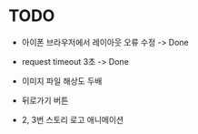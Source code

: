 # TODO

- 아이폰 브라우저에서 레이아웃 오류 수정 -> Done

- request timeout 3초 -> Done

- 이미지 파일 해상도 두배

- 뒤로가기 버튼

- 2, 3번 스토리 로고 애니메이션

